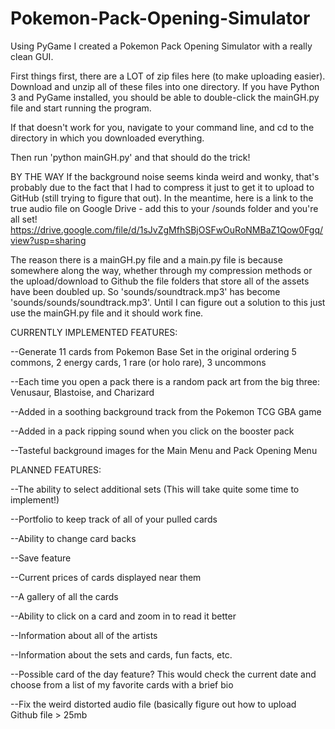 # Pokemon-Pack-Opening-Simulator
Using PyGame I created a Pokemon Pack Opening Simulator with a really clean GUI.

First things first, there are a LOT of zip files here (to make uploading easier).
Download and unzip all of these files into one directory.
If you have Python 3 and PyGame installed, you should be able to double-click the mainGH.py
file and start running the program.

If that doesn't work for you, navigate to your command line, and cd to the directory
in which you downloaded everything.

Then run 'python mainGH.py' and that should do the trick!

BY THE WAY
If the background noise seems kinda weird and wonky, that's probably due to the
fact that I had to compress it just to get it to upload to GitHub (still
trying to figure that out). In the meantime, here is a link to the true
audio file on Google Drive - add this to your /sounds folder and you're all set!
https://drive.google.com/file/d/1sJvZgMfhSBjOSFwOuRoNMBaZ1Qow0Fgq/view?usp=sharing

The reason there is a mainGH.py file and a main.py file is because somewhere
along the way, whether through my compression methods or the upload/download
to Github the file folders that store all of the assets have been doubled up.
So 'sounds/soundtrack.mp3' has become 'sounds/sounds/soundtrack.mp3'. Until
I can figure out a solution to this just use the mainGH.py file and it should
work fine.

CURRENTLY IMPLEMENTED FEATURES:

--Generate 11 cards from Pokemon Base Set in the original ordering
5 commons, 2 energy cards, 1 rare (or holo rare), 3 uncommons

--Each time you open a pack there is a random pack art from the big
three: Venusaur, Blastoise, and Charizard

--Added in a soothing background track from the Pokemon TCG GBA game

--Added in a pack ripping sound when you click on the booster pack

--Tasteful background images for the Main Menu and Pack Opening Menu

PLANNED FEATURES:

--The ability to select additional sets (This will take quite some time to implement!)

--Portfolio to keep track of all of your pulled cards

--Ability to change card backs

--Save feature

--Current prices of cards displayed near them

--A gallery of all the cards

--Ability to click on a card and zoom in to read it better

--Information about all of the artists

--Information about the sets and cards, fun facts, etc.

--Possible card of the day feature? This would check the current date
and choose from a list of my favorite cards with a brief bio

--Fix the weird distorted audio file (basically figure out how to upload
Github file > 25mb
